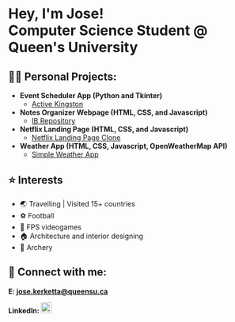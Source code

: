 <h1>Hey, I'm Jose! <br/>Computer Science Student @ Queen's University</h1>

<h2>👨‍💻 Personal Projects:</h2>

- <b>Event Scheduler App (Python and Tkinter)</b>
  - [Active Kingston](https://github.com/hacky-sacky/QHacks)
- <b>Notes Organizer Webpage (HTML, CSS, and Javascript)</b>
  - [IB Repository](https://github.com/jkerketta/IBRepo)
- <b>Netflix Landing Page (HTML, CSS, and Javascript)</b>
  - [Netflix Landing Page Clone](https://github.com/jkerketta/netflixlandingpage)
- <b>Weather App (HTML, CSS, Javascript, OpenWeatherMap API)</b>
  - [Simple Weather App](https://github.com/jkerketta/weatherapplication)

<h2>⭐ Interests</h2>

- 🌏 Travelling | Visited 15+ countries
- ⚽ Football 
- 👾 FPS videogames
- 🏠 Architecture and interior designing 
- 🏹 Archery

<h2> 🤳 Connect with me:</h2>

<b>E: jose.kerketta@queensu.ca</b>

<b>LinkedIn: </b>
[<img alt="JoseKerketta | LinkedIn" width="22px" src="https://img.icons8.com/ios7/512/228BE6/linkedin.png" />][linkedin] 

[linkedin]: https://www.linkedin.com/in/jose-kerketta/

<!--
**joshmadakor1/joshmadakor1** is a ✨ _special_ ✨ repository because its `README.md` (this file) appears on your GitHub profile.

Here are some ideas to get you started:

- 🔭 I’m currently working on ...
- 🌱 I’m currently learning ...
- 👯 I’m looking to collaborate on ...
- 🤔 I’m looking for help with ...
- 💬 Ask me about ...
- 📫 How to reach me: ...
- 😄 Pronouns: ...
- ⚡ Fun fact: ...
-->
